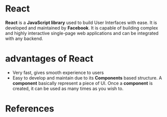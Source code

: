 # React
__React__ is a __JavaScript library__ used to build User Interfaces with ease. It is developed and maintained by __Facebook__. It is capable of building complex and highly interactive single-page web applications and can be integrated with any backend.

# advantages of React
* Very fast, gives smooth experience to users
* Easy to develop and maintain due to its __Components__ based structure. A __component__ basically represent a piece of UI. Once a __component__ is created, it can be used as many times as you wish to.

# References